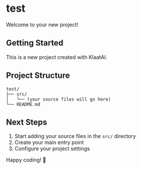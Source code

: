 # test

Welcome to your new project!

## Getting Started

This is a new project created with KlaatAI.

## Project Structure

```
test/
├── src/
│   └── (your source files will go here)
└── README.md
```

## Next Steps

1. Start adding your source files in the `src/` directory
2. Create your main entry point
3. Configure your project settings

Happy coding! 🚀
